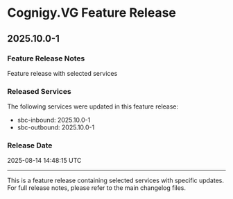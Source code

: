 # Cognigy.VG Feature Release

## 2025.10.0-1

### Feature Release Notes

Feature release with selected services

### Released Services

The following services were updated in this feature release:

- sbc-inbound: 2025.10.0-1
- sbc-outbound: 2025.10.0-1

### Release Date

2025-08-14 14:48:15 UTC

---

This is a feature release containing selected services with specific updates.
For full release notes, please refer to the main changelog files.

